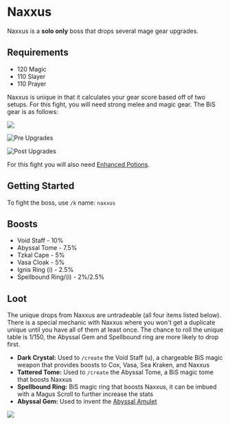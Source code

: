 # Naxxus

Naxxus is a **solo only** boss that drops several mage gear upgrades.

## Requirements

* 120 Magic
* 110 Slayer
* 110 Prayer

Naxxus is unique in that it calculates your gear score based off of two setups. For this fight, you will need strong melee and magic gear. The BiS gear is as follows:

![](../.gitbook/assets/image\_2022-08-09\_142315368.png)

![Pre Upgrades](../.gitbook/assets/image\_2022-08-09\_142403243.png)

![Post Upgrades](../.gitbook/assets/image\_2022-08-21\_014601089.png)

For this fight you will also need [Enhanced Potions](../skills/herblore.md#custom-content-and-boosts).&#x20;

## Getting Started

To fight the boss, use `/k` name: `naxxus`

## Boosts

* Void Staff - 10%
* Abyssal Tome - 7.5%
* Tzkal Cape - 5%
* Vasa Cloak - 5%
* Ignis Ring (i) - 2.5%
* Spellbound Ring/(i) - 2%/2.5%

## Loot

The unique drops from Naxxus are untradeable (all four items listed below). There is a special mechanic with Naxxus where you won't get a duplicate unique until you have all of them at least once. The chance to roll the unique table is 1/150, the Abyssal Gem and Spellbound ring are more likely to drop first.

* **Dark Crystal:** Used to `/create` the Void Staff (u), a chargeable BiS magic weapon that provides boosts to Cox, Vasa, Sea Kraken, and Naxxus
* **Tattered Tome:** Used to `/create` the Abyssal Tome, a BiS magic tome that boosts Naxxus
* **Spellbound Ring:** BiS magic ring that boosts Naxxus, it can be imbued with a Magus Scroll to further increase the stats
* **Abyssal Gem:** Used to invent the [Abyssal Amulet](../skills/invention.md#inventions)

![](../.gitbook/assets/image\_2022-08-21\_014210261.png)
